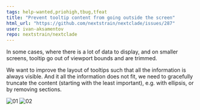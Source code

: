 ```yaml
---
tags: help-wanted,priohigh,tbug,tfeat
title: "Prevent tooltip content from going outside the screen"
html_url: "https://github.com/nextstrain/nextclade/issues/287"
user: ivan-aksamentov
repo: nextstrain/nextclade
---
```


In some cases, where there is a lot of data to display, and on smaller screens, tooltip go out of viewport bounds and are trimmed.

We want to improve the layout of tooltips such that all the information is always visible. And it all the information does not fit, we need to gracefully truncate the content (starting with the least important),  e.g. with ellipsis, or by removing sections.

![01](https://user-images.githubusercontent.com/9403403/103371392-9dbc9680-4acf-11eb-8090-c2861ec84d44.png)
![02](https://user-images.githubusercontent.com/9403403/103371397-a01ef080-4acf-11eb-89ff-3d1965905293.png)
